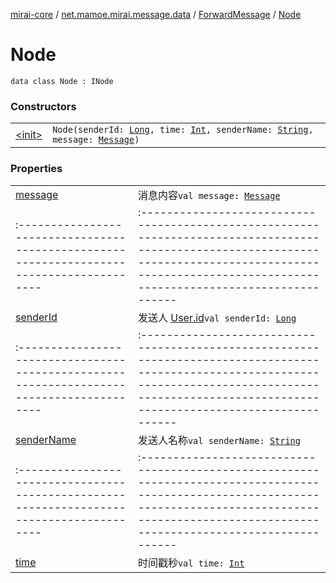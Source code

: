 [mirai-core](../../../index.md) / [net.mamoe.mirai.message.data](../../index.md) / [ForwardMessage](../index.md) / [Node](./index.md)

# Node

`data class Node : INode`

### Constructors
|||
|:----------------------------------------------------------------------------------------|:---------------------------------------------------------------------------------------------------------------------------------------------------------------------------------------------------------|
| [&lt;init&gt;](-init-.md) | `Node(senderId: `[`Long`](https://kotlinlang.org/api/latest/jvm/stdlib/kotlin/-long/index.html)`, time: `[`Int`](https://kotlinlang.org/api/latest/jvm/stdlib/kotlin/-int/index.html)`, senderName: `[`String`](https://kotlinlang.org/api/latest/jvm/stdlib/kotlin/-string/index.html)`, message: `[`Message`](../../-message/index.md)`)` |

### Properties
|||
|:----------------------------------------------------------------------------------------|:---------------------------------------------------------------------------------------------------------------------------------------------------------------------------------------------------------|
| [message](message.md) | 消息内容`val message: `[`Message`](../../-message/index.md) ||||
|:----------------------------------------------------------------------------------------|:---------------------------------------------------------------------------------------------------------------------------------------------------------------------------------------------------------|
| [senderId](sender-id.md) | 发送人 [User.id](../../../net.mamoe.mirai.contact/-user/id.md)`val senderId: `[`Long`](https://kotlinlang.org/api/latest/jvm/stdlib/kotlin/-long/index.html) ||||
|:----------------------------------------------------------------------------------------|:---------------------------------------------------------------------------------------------------------------------------------------------------------------------------------------------------------|
| [senderName](sender-name.md) | 发送人名称`val senderName: `[`String`](https://kotlinlang.org/api/latest/jvm/stdlib/kotlin/-string/index.html) ||||
|:----------------------------------------------------------------------------------------|:---------------------------------------------------------------------------------------------------------------------------------------------------------------------------------------------------------|
| [time](time.md) | 时间戳秒`val time: `[`Int`](https://kotlinlang.org/api/latest/jvm/stdlib/kotlin/-int/index.html) |


